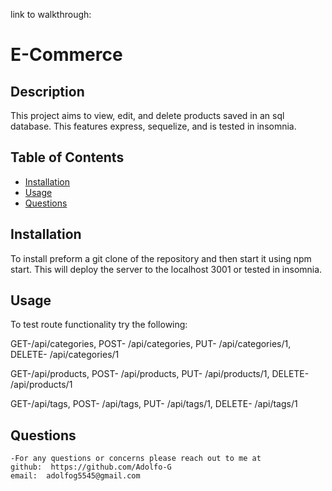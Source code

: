 link to walkthrough: 
  
  # E-Commerce
  ## Description

  This project aims to view, edit, and delete products saved in an sql database. This features express, sequelize, and is tested in insomnia.
  
  ## Table of Contents
  * [Installation](#installation)
  * [Usage](#usage)
  * [Questions](#questions)

  ## Installation
  To install preform a git clone of the repository and then start it using npm start. This will  deploy the server to the localhost 3001 or tested in insomnia. 

  ## Usage
  To test route functionality try the following: 

  GET-/api/categories, 
  POST- /api/categories, 
  PUT- /api/categories/1,
  DELETE- /api/categories/1

  GET-/api/products, 
  POST- /api/products, 
  PUT- /api/products/1,
  DELETE- /api/products/1

  GET-/api/tags, 
  POST- /api/tags, 
  PUT- /api/tags/1,
  DELETE- /api/tags/1

  ## Questions
    -For any questions or concerns please reach out to me at
    github:  https://github.com/Adolfo-G
    email:  adolfog5545@gmail.com
    